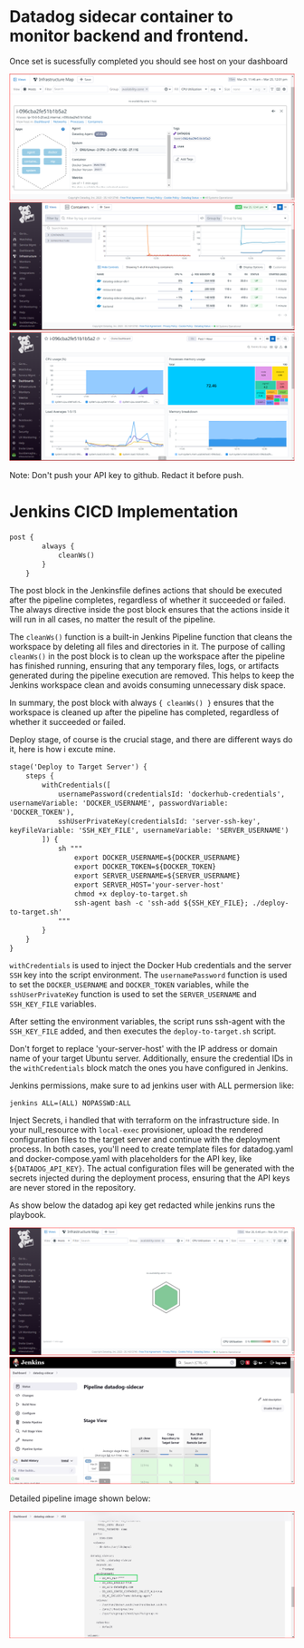 # Datadog sidecar container to monitor backend and frontend.

Once set is sucessfully completed you should see host on your dashboard

![pic-1](images/pic-1.png)
![pic-2](images/pic-2.png)
![pic-3](images/pic-3.png)


Note: Don't push your API key to github. Redact it before push.


# Jenkins CICD Implementation

```
post {
        always {
            cleanWs()
        }
    }
```

The post block in the Jenkinsfile defines actions that should be executed after the pipeline completes, regardless of whether it succeeded or failed. The always directive inside the post block ensures that the actions inside it will run in all cases, no matter the result of the pipeline.

The `cleanWs()` function is a built-in Jenkins Pipeline function that cleans the workspace by deleting all files and directories in it. The purpose of calling `cleanWs()` in the post block is to clean up the workspace after the pipeline has finished running, ensuring that any temporary files, logs, or artifacts generated during the pipeline execution are removed. This helps to keep the Jenkins workspace clean and avoids consuming unnecessary disk space.

In summary, the post block with always `{ cleanWs() }` ensures that the workspace is cleaned up after the pipeline has completed, regardless of whether it succeeded or failed.


Deploy stage, of course is the crucial stage, and there are different ways do it, here is how i excute mine.

```
stage('Deploy to Target Server') {
    steps {
        withCredentials([
            usernamePassword(credentialsId: 'dockerhub-credentials', usernameVariable: 'DOCKER_USERNAME', passwordVariable: 'DOCKER_TOKEN'),
            sshUserPrivateKey(credentialsId: 'server-ssh-key', keyFileVariable: 'SSH_KEY_FILE', usernameVariable: 'SERVER_USERNAME')
        ]) {
            sh """
                export DOCKER_USERNAME=${DOCKER_USERNAME}
                export DOCKER_TOKEN=${DOCKER_TOKEN}
                export SERVER_USERNAME=${SERVER_USERNAME}
                export SERVER_HOST='your-server-host'
                chmod +x deploy-to-target.sh
                ssh-agent bash -c 'ssh-add ${SSH_KEY_FILE}; ./deploy-to-target.sh'
            """
        }
    }
}
```
`withCredentials` is used to inject the Docker Hub credentials and the server `SSH` key into the script environment. The `usernamePassword` function is used to set the `DOCKER_USERNAME` and `DOCKER_TOKEN` variables, while the `sshUserPrivateKey` function is used to set the `SERVER_USERNAME` and `SSH_KEY_FILE` variables.

After setting the environment variables, the script runs ssh-agent with the `SSH_KEY_FILE` added, and then executes the `deploy-to-target.sh` script.

Don't forget to replace 'your-server-host' with the IP address or domain name of your target Ubuntu server. Additionally, ensure the credential IDs in the `withCredentials` block match the ones you have configured in Jenkins.

Jenkins permissions, make sure to ad jenkins user with ALL permersion like:
```
jenkins ALL=(ALL) NOPASSWD:ALL
```

Inject Secrets, i handled that with terraform on the infrastructure side.
In your null_resource with `local-exec` provisioner, upload the rendered configuration files to the target server and continue with the deployment process.
In both cases, you'll need to create template files for datadog.yaml and docker-compose.yaml with placeholders for the API key, like `${DATADOG_API_KEY}`. The actual configuration files will be generated with the secrets injected during the deployment process, ensuring that the API keys are never stored in the repository.

As show below the datadog api key get redacted while jenkins runs the playbook.

![pic-6](images/pic-6.png)
![pic-4](images/pic-4.png)

Detailed pipeline image shown below:

![pic-5](images/pic-5.png)